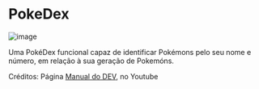 # PokeDex

![image](https://user-images.githubusercontent.com/95223411/196553136-c960b0f5-5a2d-4f60-91d8-8a554f4b3303.png)

Uma PokéDex funcional capaz de identificar Pokémons pelo seu nome e número, em relação à sua geração de Pokemóns.

Créditos: Página [Manual do DEV](https://www.youtube.com/c/ManualdoDev), no Youtube

